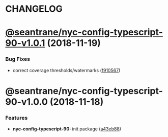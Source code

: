 # CHANGELOG

# [@seantrane/nyc-config-typescript-90-v1.0.1](https://github.com/seantrane/nyc-config/compare/@seantrane/nyc-config-typescript-90-v1.0.0...@seantrane/nyc-config-typescript-90-v1.0.1) (2018-11-19)


### Bug Fixes

* correct coverage thresholds/watermarks ([f910567](https://github.com/seantrane/nyc-config/commit/f910567))

# @seantrane/nyc-config-typescript-90-v1.0.0 (2018-11-18)


### Features

* **nyc-config-typescript-90:** init package ([a43eb88](https://github.com/seantrane/nyc-config/commit/a43eb88))
